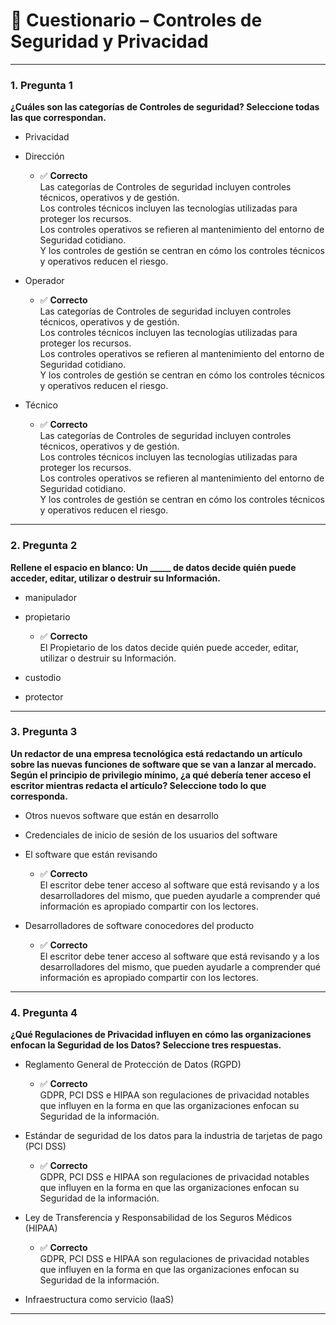 
# 📌 Cuestionario – Controles de Seguridad y Privacidad

---

### 1. Pregunta 1

**¿Cuáles son las categorías de Controles de seguridad? Seleccione todas las que correspondan.**

- Privacidad
    
- Dirección
    
    - ✅ **Correcto**  
        Las categorías de Controles de seguridad incluyen controles técnicos, operativos y de gestión.  
        Los controles técnicos incluyen las tecnologías utilizadas para proteger los recursos.  
        Los controles operativos se refieren al mantenimiento del entorno de Seguridad cotidiano.  
        Y los controles de gestión se centran en cómo los controles técnicos y operativos reducen el riesgo.
        
- Operador
    
    - ✅ **Correcto**  
        Las categorías de Controles de seguridad incluyen controles técnicos, operativos y de gestión.  
        Los controles técnicos incluyen las tecnologías utilizadas para proteger los recursos.  
        Los controles operativos se refieren al mantenimiento del entorno de Seguridad cotidiano.  
        Y los controles de gestión se centran en cómo los controles técnicos y operativos reducen el riesgo.
        
- Técnico
    
    - ✅ **Correcto**  
        Las categorías de Controles de seguridad incluyen controles técnicos, operativos y de gestión.  
        Los controles técnicos incluyen las tecnologías utilizadas para proteger los recursos.  
        Los controles operativos se refieren al mantenimiento del entorno de Seguridad cotidiano.  
        Y los controles de gestión se centran en cómo los controles técnicos y operativos reducen el riesgo.
        



---

### 2. Pregunta 2

**Rellene el espacio en blanco: Un _____ de datos decide quién puede acceder, editar, utilizar o destruir su Información.**

- manipulador
    
- propietario
    
    - ✅ **Correcto**  
        El Propietario de los datos decide quién puede acceder, editar, utilizar o destruir su Información.
        
- custodio
    
- protector
    


---

### 3. Pregunta 3

**Un redactor de una empresa tecnológica está redactando un artículo sobre las nuevas funciones de software que se van a lanzar al mercado. Según el principio de privilegio mínimo, ¿a qué debería tener acceso el escritor mientras redacta el artículo? Seleccione todo lo que corresponda.**

- Otros nuevos software que están en desarrollo
    
- Credenciales de inicio de sesión de los usuarios del software
    
- El software que están revisando
    
    - ✅ **Correcto**  
        El escritor debe tener acceso al software que está revisando y a los desarrolladores del mismo, que pueden ayudarle a comprender qué información es apropiado compartir con los lectores.
        
- Desarrolladores de software conocedores del producto
    
    - ✅ **Correcto**  
        El escritor debe tener acceso al software que está revisando y a los desarrolladores del mismo, que pueden ayudarle a comprender qué información es apropiado compartir con los lectores.
        



---

### 4. Pregunta 4

**¿Qué Regulaciones de Privacidad influyen en cómo las organizaciones enfocan la Seguridad de los Datos? Seleccione tres respuestas.**

- Reglamento General de Protección de Datos (RGPD)
    
    - ✅ **Correcto**  
        GDPR, PCI DSS e HIPAA son regulaciones de privacidad notables que influyen en la forma en que las organizaciones enfocan su Seguridad de la información.
        
- Estándar de seguridad de los datos para la industria de tarjetas de pago (PCI DSS)
    
    - ✅ **Correcto**  
        GDPR, PCI DSS e HIPAA son regulaciones de privacidad notables que influyen en la forma en que las organizaciones enfocan su Seguridad de la información.
        
- Ley de Transferencia y Responsabilidad de los Seguros Médicos (HIPAA)
    
    - ✅ **Correcto**  
        GDPR, PCI DSS e HIPAA son regulaciones de privacidad notables que influyen en la forma en que las organizaciones enfocan su Seguridad de la información.
        
- Infraestructura como servicio (IaaS)
    



---

